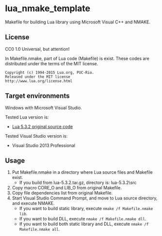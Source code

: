 lua\_nmake\_template
====================

Makefile for building Lua library using Microsoft Visual C++ and NMAKE.

License
-------

CC0 1.0 Universal, but attention!

In Makefile.nmake, part of Lua code (Makefile) is exist.
These codes are distributed under the terms of the MIT license.

    Copyright (c) 1994-2015 Lua.org, PUC-Rio.
    Released under the MIT license
    http://www.lua.org/license.html

Target environments
-------------------

Windows with Microsoft Visual Studio.

Tested Lua version is:
* [Lua 5.3.2 original source code](http://www.lua.org/ftp/lua-5.3.2.tar.gz "lua-5.3.2.tar.gz")

Tested Visual Studio version is:
* Visual Studio 2013 Professional

Usage
-----

1. Put Makefile.nmake in a directory where Lua source files and Makefile exist.
    * If you build from lua-5.3.2.tar.gz, directory is: lua-5.3.2\src
2. Copy macro CORE\_O and LIB\_O from original Makefile.
3. Copy file dependencies list from original Makefile.
4. Start Visual Studio Command Prompt, and move to Lua source directory, and execute NMAKE.
    * If you want to build static library, execute `nmake /f Makefile.nmake lib`.
    * If you want to build DLL, execute `nmake /f Makefile.nmake dll`.
    * If you want to build both static library and DLL, execute `nmake /f Makefile.nmake all`.
